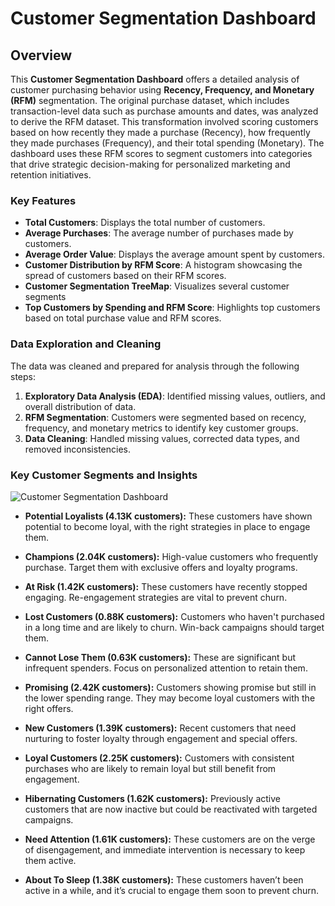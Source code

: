 # Customer Segmentation Dashboard

## Overview

This **Customer Segmentation Dashboard** offers a detailed analysis of customer purchasing behavior using **Recency, Frequency, and Monetary (RFM)** segmentation. The original purchase dataset, which includes transaction-level data such as purchase amounts and dates, was analyzed to derive the RFM dataset. This transformation involved scoring customers based on how recently they made a purchase (Recency), how frequently they made purchases (Frequency), and their total spending (Monetary). The dashboard uses these RFM scores to segment customers into categories that drive strategic decision-making for personalized marketing and retention initiatives.

### Key Features

- **Total Customers**: Displays the total number of customers.
- **Average Purchases**: The average number of purchases made by customers.
- **Average Order Value**: Displays the average amount spent by customers.
- **Customer Distribution by RFM Score**: A histogram showcasing the spread of customers based on their RFM scores.
- **Customer Segmentation TreeMap**: Visualizes several customer segments
- **Top Customers by Spending and RFM Score**: Highlights top customers based on total purchase value and RFM scores.

### Data Exploration and Cleaning

The data was cleaned and prepared for analysis through the following steps:
1. **Exploratory Data Analysis (EDA)**: Identified missing values, outliers, and overall distribution of data.
2. **RFM Segmentation**: Customers were segmented based on recency, frequency, and monetary metrics to identify key customer groups.
3. **Data Cleaning**: Handled missing values, corrected data types, and removed inconsistencies.

### Key Customer Segments and Insights

![Customer Segmentation Dashboard](https://github.com/user-attachments/assets/4beacc70-3f8b-4557-8d6b-e63b0290af05)

- **Potential Loyalists (4.13K customers):** These customers have shown potential to become loyal, with the right strategies in place to engage them.
  
- **Champions (2.04K customers):** High-value customers who frequently purchase. Target them with exclusive offers and loyalty programs.
  
- **At Risk (1.42K customers):** These customers have recently stopped engaging. Re-engagement strategies are vital to prevent churn.
  
- **Lost Customers (0.88K customers):** Customers who haven't purchased in a long time and are likely to churn. Win-back campaigns should target them.

- **Cannot Lose Them (0.63K customers):** These are significant but infrequent spenders. Focus on personalized attention to retain them.

- **Promising (2.42K customers):** Customers showing promise but still in the lower spending range. They may become loyal customers with the right offers.

- **New Customers (1.39K customers):** Recent customers that need nurturing to foster loyalty through engagement and special offers.

- **Loyal Customers (2.25K customers):** Customers with consistent purchases who are likely to remain loyal but still benefit from engagement.

- **Hibernating Customers (1.62K customers):** Previously active customers that are now inactive but could be reactivated with targeted campaigns.

- **Need Attention (1.61K customers):** These customers are on the verge of disengagement, and immediate intervention is necessary to keep them active.

- **About To Sleep (1.38K customers):** These customers haven’t been active in a while, and it’s crucial to engage them soon to prevent churn.
